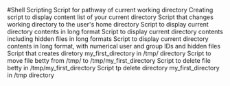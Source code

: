 #Shell Scripting
Script for pathway of current working directory
Creating script to display content list of your current directory
Script that changes working directory to the user's home directory
Script to display current directory contents in long format
Script to display current directory contents including hidden files in long formats
Script to display current directory contents in long format, with numerical user and group IDs and hidden files
Script that creates diretory my_first_directory in /tmp/ directory
Script to move file betty from /tmp/ to /tmp/my_first_directory
Script to delete file betty in /tmp/my_first_directory
Script tp delete directory my_first_directory in /tmp directory
